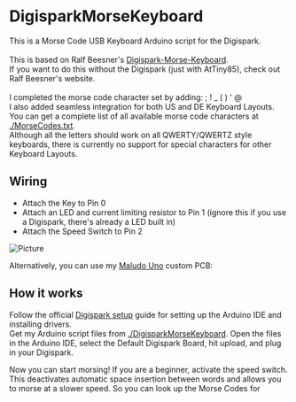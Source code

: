 # DigisparkMorseKeyboard

This is a Morse Code USB Keyboard Arduino script for the Digispark.\
\
This is based on Ralf Beesner's [Digispark-Morse-Keyboard](http://www.elektronik-labor.de/Arduino/Digispark-Morsekeyboard.html).\
If you want to do this without the Digispark (just with AtTiny85), check out Ralf Beesner's website.\
\
I completed the morse code character set by adding: ; ! _ ( ) ' @\
I also added seamless integration for both US and DE Keyboard Layouts.\
You can get a complete list of all available morse code characters at [./MorseCodes.txt](https://raw.githubusercontent.com/maludo99/DigisparkMorseKeyboard/master/MorseCodes.txt).\
Although all the letters should work on all QWERTY/QWERTZ style keyboards, there is currently no support for special characters for other Keyboard Layouts.


## Wiring

* Attach the Key to Pin 0
* Attach an LED and current limiting resistor to Pin 1 (ignore this if you use a Digispark, there's already a LED built in)
* Attach the Speed Switch to Pin 2

![Picture](https://github.com/maludo99/DigisparkMorseKeyboard/blob/master/Images/MaludoUnoFritzing.jpg?raw=true)

Alternatively, you can use my [Maludo Uno](https://github.com/maludo99/MaludoUno) custom PCB:

<!--- ![Picture2]() --->


## How it works

Follow the official [Digispark setup](https://digistump.com/wiki/digispark/tutorials/connecting) guide for setting up the Arduino IDE and installing drivers.\
Get my Arduino script files from [./DigisparkMorseKeyboard](https://github.com/maludo99/DigisparkMorseKeyboard/tree/master/DigisparkMorseKeyboard). Open the files in the Arduino IDE, select the Default Digispark Board, hit upload, and plug in your Digispark.

Now you can start morsing! If you are a beginner, activate the speed switch. This deactivates automatic space insertion between words and allows you to morse at a slower speed. So you can look up the Morse Codes for 




